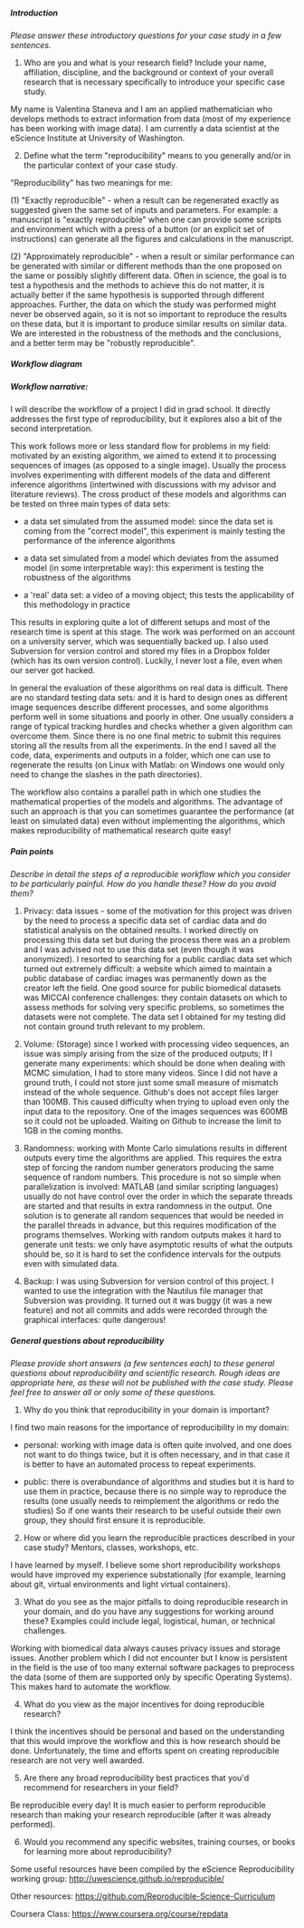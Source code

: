 ##### Introduction
*Please answer these introductory questions for your case study in a few sentences.*


1) Who are you and what is your research field? Include your name, affiliation, discipline, and the background or context of your overall research that is necessary specifically to introduce your specific case study.


My name is Valentina Staneva and I am an applied mathematician who develops methods to extract information from data (most of my experience has been working with image data). I am currently a data scientist at the eScience Institute at University of Washington. 

2) Define what the term "reproducibility" means to you generally and/or in the particular context of your case study.

"Reproducibility" has two meanings for me:

(1) "Exactly reproducible" - when a result can be regenerated exactly as suggested given the same set of inputs and parameters. For example: a manuscript is "exactly reproducible" when one can provide some scripts and environment which with a press of a button (or an explicit set of instructions) can generate all the figures and calculations in the manuscript.

(2) "Approximately reproducible" - when a result or similar performance can be generated with similar or different methods than the one proposed on the same or possibly slightly different data. Often in science, the goal is to test a hypothesis and the methods to achieve this do not matter, it is actually better if the same hypothesis is supported through different approaches. Further, the data on which the study was performed might never be observed again, so it is not so important to reproduce the results on these data, but it is important to produce similar results on similar data. We are interested in the robustness of the methods and the conclusions, and a better term may be "robustly reproducible".


##### Workflow diagram



##### Workflow narrative:

I will describe the workflow of a project I did in grad school. It directly addresses the first type of reproducibility, but it explores also a bit of the second interpretation. 



This work follows more or less standard flow for problems in my field: motivated by an existing algorithm, we aimed to extend it to processing sequences of images (as opposed to a single image). Usually the process involves experimenting with different models of the data and different inference algorithms (intertwined with discussions with my advisor and literature reviews). The cross product of these models and algorithms can be tested on three main types of data sets:

- a data set simulated from the assumed model: since the data set is coming from the "correct model", this experiment is mainly testing the performance of the inference algorithms

- a data set simulated from a model which deviates from the assumed model (in some interpretable way): this  experiment is testing the robustness of the algorithms

- a 'real' data set: a video of a moving object; this tests the applicability of this methodology in practice

This results in exploring quite a lot of different setups and most of the research time is spent at this stage. The work was performed on an account on a university server, which was sequentially backed up. I also used Subversion for version control and stored my files in a Dropbox folder (which has its own version control). Luckily, I never lost a file, even when our server got hacked.

In general the evaluation of these algorithms on real data is difficult. There are no standard testing data sets: and it is hard to design ones as different image sequences describe different processes, and some algorithms perform well in some situations and poorly in other. One usually considers a range of typical tracking hurdles and checks whether a given algorithm can overcome them. Since there is no one final metric to submit this requires storing all the results from all the experiments. In the end I saved all the code, data, experiments and outputs in a folder, which one can use to regenerate the results (on Linux with Matlab: on Windows one would only need to change the slashes in the path directories). 

The workflow also contains a parallel path in which one studies the mathematical properties of the models and algorithms. The advantage of such an approach is that you can sometimes guarantee the performance (at least on simulated data) even without implementing the algorithms, which makes reproducibility of mathematical research quite easy!


##### Pain points
*Describe in detail the steps of a reproducible workflow which you consider to be particularly painful. How do you handle these? How do you avoid them?*


1) Privacy: data issues - some of the motivation for this project was driven by the need to process a specific data set of cardiac data and do statistical analysis on the obtained results. I worked directly on processing this data set but during the process there was an a problem and I was advised not to use this data set (even though it was anonymized). I resorted to searching for a public cardiac data set which turned out extremely difficult: a website which aimed to maintain a public database of cardiac images was permanently down as the creator left the field. One good source for public biomedical datasets was MICCAI conference challenges: they contain datasets on which to assess methods for solving very specific problems, so sometimes the datasets were not complete. The data set I obtained for my testing did not contain ground truth relevant to my problem.

4) Volume: (Storage) since I worked with processing video sequences, an issue was simply arising from the size of the produced outputs;  If I generate many experiments: which should be done when dealing with MCMC simulation, I had to store many videos. Since I did not have a ground truth, I could not store just some small measure of mismatch instead of the whole sequence. Github's does not accept files larger than 100MB. This caused difficulty when trying to upload even only the input data to the repository. One of the images sequences was 600MB so it could not be uploaded. Waiting on Github to increase the limit to 1GB in the coming months. 

5) Randomness: working with Monte Carlo simulations results in different outputs every time the algorithms are applied. This requires the extra step of forcing the random number generators producing the same sequence of random numbers. This procedure is not so simple when parallelization is involved: MATLAB (and similar scripting languages) usually do not have control over the order in which the separate threads are started and that results in extra randomness in the output. One solution is to generate all random sequences that would be needed in the parallel threads in advance, but this requires modification of the programs themselves. Working with random outputs makes it hard to generate unit tests: we only have asymptotic results of what the outputs should be, so it is hard to set the confidence intervals for the outputs even with simulated data. 

6) Backup: I was using Subversion for version control of this project. I wanted to use the integration with the Nautilus file manager that Subversion was providing. It turned out it was buggy (it was a new feature) and not all commits and adds were recorded through the graphical interfaces: quite dangerous!



##### General questions about reproducibility

*Please provide short answers (a few sentences each) to these general questions about reproducibility and scientific research. Rough ideas are appropriate here, as these will not be published with the case study. Please feel free to answer all or only some of these questions.*

1) Why do you think that reproducibility in your domain is important?

I find two main reasons for the importance of reproducibility in my domain:

- personal: working with image data is often quite involved, and one does not want to do things twice, but it is often necessary, and in that case it is better to have an automated process to repeat experiments.

- public: there is overabundance of algorithms and studies but it is hard to use them in practice, because there is no simple way to reproduce the results (one usually needs to reimplement the algorithms or redo the studies) So if one wants their research to be useful outside their own group, they should first ensure it is reproducible.

2) How or where did you learn the reproducible practices described in your case study? Mentors, classes, workshops, etc.

I have learned by myself. I believe some short reproducibility workshops would have improved my experience substationally (for example, learning about git, virtual environments and light virtual containers). 

3) What do you see as the major pitfalls to doing reproducible research in your domain, and do you have any suggestions for working around these? Examples could include legal, logistical, human, or technical challenges.

Working with biomedical data always causes privacy issues and storage issues. Another problem which I did not encounter but I know is persistent in the field is the use of too many external software packages to preprocess the data (some of them are supported only by specific Operating Systems). This makes hard to automate the workflow. 


4) What do you view as the major incentives for doing reproducible research?

I think the incentives should be personal and based on the understanding that this would improve the workflow and this is how research should be done. Unfortunately, the time and efforts spent on creating reproducible research are not very well awarded.

5) Are there any broad reproducibility best practices that you'd recommend for researchers in your field?

Be reproducible every day! It is much easier to perform reproducible research than making your research reproducible (after it was already performed).


6) Would you recommend any specific websites, training courses, or books for learning more about reproducibility?

Some useful resources have been compiled by the eScience Reproducibility working group:
http://uwescience.github.io/reproducible/

Other resources:
https://github.com/Reproducible-Science-Curriculum

Coursera Class:
https://www.coursera.org/course/repdata









